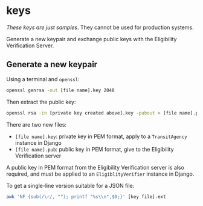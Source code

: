 # keys

*These keys are just samples*. They cannot be used for production systems.

Generate a new keypair and exchange public keys with the Eligibility Verification Server.

## Generate a new keypair

Using a terminal and `openssl`:

```bash
openssl genrsa -out [file name].key 2048
```

Then extract the public key:

```bash
openssl rsa -in [private key created above].key -pubout > [file name].pub
```

There are two new files:

* `[file name].key`: private key in PEM format, apply to a `TransitAgency` instance in Django
* `[file name].pub`: public key in PEM format, give to the Eligibility Verification server

A public key in PEM format from the Eligibility Verification server is also required, and must be applied to an
`EligiblityVerifier` instance in Django.

To get a single-line version suitable for a JSON file:

```bash
awk 'NF {sub(/\r/, ""); printf "%s\\n",$0;}' [key file].ext
```